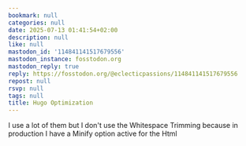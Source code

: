 ```yaml
---
bookmark: null
categories: null
date: 2025-07-13 01:41:54+02:00
description: null
like: null
mastodon_id: '114841141517679556'
mastodon_instance: fosstodon.org
mastodon_reply: true
reply: https://fosstodon.org/@eclecticpassions/114841141517679556
repost: null
rsvp: null
tags: null
title: Hugo Optimization
---
```


I use a lot of them but I don't use the Whitespace Trimming because in production I have a Minify option active for the Html